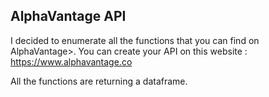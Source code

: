 ## AlphaVantage API

I decided to enumerate all the functions that you can find on AlphaVantage>.
You can create your API on this website : https://www.alphavantage.co

All the functions are returning a dataframe.

